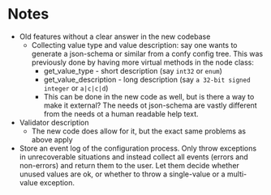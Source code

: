 # Notes

* Old features without a clear answer in the new codebase
    * Collecting value type and value description: say one wants to generate a json-schema or similar from a confy config tree. This was previously done by having more virtual methods in the node class:
        * get_value_type - short description (say `int32` or `enum`)
        * get_value_description - long description (say `a 32-bit signed integer` or `a|c|c|d`)
        * This can be done in the new code as well, but is there a way to make it external? The needs ot json-schema are vastly different from the needs ot a human readable help text.
* Validator description
    * The new code does allow for it, but the exact same problems as above apply
* Store an event log of the configuration process. Only throw exceptions in unrecoverable situations and instead collect all events (errors and non-errors) and return them to the user. Let them decide whether unused values are ok, or whether to throw a single-value or a multi-value exception.
